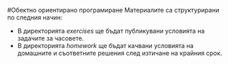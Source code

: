 #Обектно ориентирано програмиране
Материалите са структурирани по следния начин:

*  В директорията _exercises_ ще бъдат публикувани условията на задачите за часовете.
*  В директорията _homework_ ще бъдат качвани условията на домашните и съответните решения след изтичане на крайния срок.
